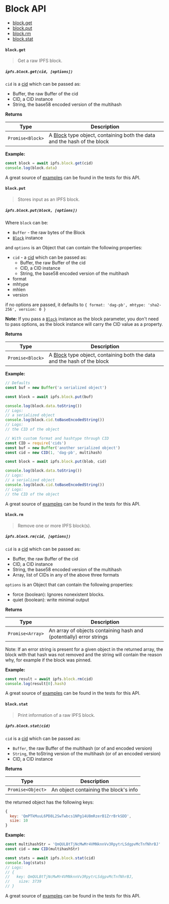 # Block API

* [block.get](#blockget)
* [block.put](#blockput)
* [block.rm](#blockrm)
* [block.stat](#blockstat)

#### `block.get`

> Get a raw IPFS block.

##### `ipfs.block.get(cid, [options])`

`cid` is a [cid][cid] which can be passed as:

- Buffer, the raw Buffer of the cid
- CID, a CID instance
- String, the base58 encoded version of the multihash

**Returns**

| Type | Description |
| -------- | -------- |
| `Promise<Block>` | A [Block][block] type object, containing both the data and the hash of the block |

**Example:**

```JavaScript
const block = await ipfs.block.get(cid)
console.log(block.data)
```

A great source of [examples][] can be found in the tests for this API.

#### `block.put`

> Stores input as an IPFS block.

##### `ipfs.block.put(block, [options])`

Where `block` can be:

- `Buffer` - the raw bytes of the Block
- [`Block`][block] instance

and `options` is an Object that can contain the following properties:

- `cid` - a [cid][cid] which can be passed as:
  - Buffer, the raw Buffer of the cid
  - CID, a CID instance
  - String, the base58 encoded version of the multihash
- format
- mhtype
- mhlen
- version

if no options are passed, it defaults to `{ format: 'dag-pb', mhtype: 'sha2-256', version: 0 }`

**Note:** If you pass a [`Block`][block] instance as the block parameter, you don't need to pass options, as the block instance will carry the CID value as a property.

**Returns**

| Type | Description |
| -------- | -------- |
| `Promise<Block>` | A [Block][block] type object, containing both the data and the hash of the block |

**Example:**

```JavaScript
// Defaults
const buf = new Buffer('a serialized object')

const block = await ipfs.block.put(buf)

console.log(block.data.toString())
// Logs:
// a serialized object
console.log(block.cid.toBaseEncodedString())
// Logs:
// the CID of the object

// With custom format and hashtype through CID
const CID = require('cids')
const buf = new Buffer('another serialized object')
const cid = new CID(1, 'dag-pb', multihash)

const block = await ipfs.block.put(blob, cid)

console.log(block.data.toString())
// Logs:
// a serialized object
console.log(block.cid.toBaseEncodedString())
// Logs:
// the CID of the object
```

A great source of [examples][] can be found in the tests for this API.

#### `block.rm`

> Remove one or more IPFS block(s).

##### `ipfs.block.rm(cid, [options])`

`cid` is a [cid][cid] which can be passed as:

- Buffer, the raw Buffer of the cid
- CID, a CID instance
- String, the base58 encoded version of the multihash
- Array, list of CIDs in any of the above three formats

`options` is an Object that can contain the following properties:

- force (boolean): Ignores nonexistent blocks.
- quiet (boolean): write minimal output

**Returns**

| Type | Description |
| -------- | -------- |
| `Promise<Array>` | An array of objects containing hash and (potentially) error strings |

Note: If an error string is present for a given object in the returned array, the block with that hash was not removed and the string will contain the reason why, for example if the block was pinned.

**Example:**

```JavaScript
const result = await ipfs.block.rm(cid)
console.log(result[0].hash)
```

A great source of [examples][] can be found in the tests for this API.

#### `block.stat`

> Print information of a raw IPFS block.

##### `ipfs.block.stat(cid)`

`cid` is a [cid][cid] which can be passed as:

- `Buffer`, the raw Buffer of the multihash (or of and encoded version)
- `String`, the toString version of the multihash (or of an encoded version)
- CID, a CID instance

**Returns**

| Type | Description |
| -------- | -------- |
| `Promise<Object>` | An object containing the block's info |

the returned object has the following keys:

```JavaScript
{
  key: 'QmPTkMuuL6PD8L2SwTwbcs1NPg14U8mRzerB1ZrrBrkSDD',
  size: 10
}
```

**Example:**

```JavaScript
const multihashStr = 'QmQULBtTjNcMwMr4VMNknnVv3RpytrLSdgpvMcTnfNhrBJ'
const cid = new CID(multihashStr)

const stats = await ipfs.block.stat(cid)
console.log(stats)
// Logs:
// {
//   key: QmQULBtTjNcMwMr4VMNknnVv3RpytrLSdgpvMcTnfNhrBJ,
//    size: 3739
// }
```

A great source of [examples][] can be found in the tests for this API.

[block]: https://github.com/ipfs/js-ipfs-block
[multihash]: https://github.com/multiformats/multihash
[examples]: https://github.com/ipfs/interface-ipfs-core/blob/master/src/block
[cid]: https://www.npmjs.com/package/cids
